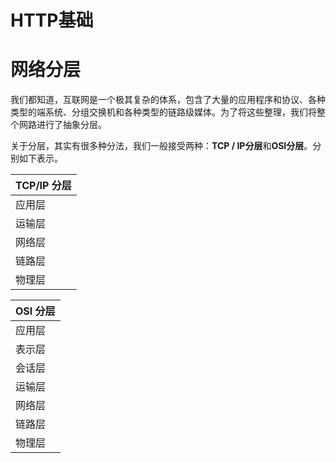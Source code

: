 # HTTP基础
# 网络分层
我们都知道，互联网是一个极其复杂的体系，包含了大量的应用程序和协议、各种类型的端系统、分组交换机和各种类型的链路级媒体。为了将这些整理，我们将整个网路进行了抽象分层。

关于分层，其实有很多种分法，我们一般接受两种：**TCP / IP分层**和**OSI分层**。分别如下表示。

|  TCP/IP 分层 | 
|---|
| 应用层  |
| 运输层  |
| 网络层  |
| 链路层  |
| 物理层  |

|  OSI 分层 | 
|---|
| 应用层  |
| 表示层  |
| 会话层  |
| 运输层  |
| 网络层  |
| 链路层  |
| 物理层  |
